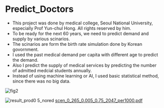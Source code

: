 # Predict_Doctors

* This project was done by medical college, Seoul National University, especially Prof Yun-chul Hong. All rights reserved by him.
* To be ready for the next 60 years, we need to predict demand and supply by various scinarios. 
* The scinarios are form the birth rate simulation done by Korean govornment. 
* I used the past medical demand per capita with different age to predict the demand.
* Also I predict the supply of medical services by predicting the number of admitted medcial students annually. 
* Instead of using machine learning or AI, I used basic statistical method, since there was no big data.

![fig2](https://user-images.githubusercontent.com/40814502/146691292-738e7efc-8d6d-47ee-9647-3338225e8c30.png)

![result_prod0 5_nored](https://user-images.githubusercontent.com/40814502/146691453-771c8f4c-3ce9-4de7-b586-aa892858f94f.png)
[scen_0_265_0.005_0.75_2047_per1000.pdf](https://github.com/Kevinjwcho/Predict_Doctors/files/7741633/scen_0_265_0.005_0.75_2047_per1000.pdf)
